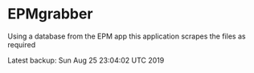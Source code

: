 # EPMgrabber
Using a database from the EPM app this application scrapes the files as required


Latest backup: Sun Aug 25 23:04:02 UTC 2019
